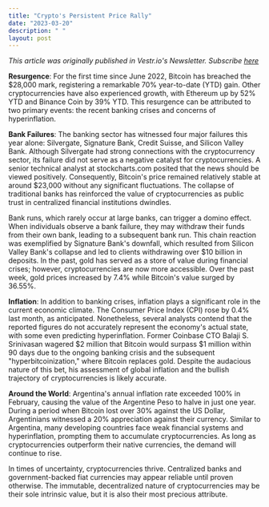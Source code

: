 ```yaml
---
title: "Crypto's Persistent Price Rally"
date: "2023-03-20"
description: " "
layout: post
---
```


<i>This article was originally published in Vestr.io's Newsletter. Subscribe <a href="https://www.vestr.io/" target="_blank">here</a></i>

<b>Resurgence</b>: For the first time since June 2022, Bitcoin has breached the $28,000 mark, registering a remarkable 70% year-to-date (YTD) gain. Other cryptocurrencies have also experienced growth, with Ethereum up by 52% YTD and Binance Coin by 39% YTD. This resurgence can be attributed to two primary events: the recent banking crises and concerns of hyperinflation.

<b>Bank Failures</b>: The banking sector has witnessed four major failures this year alone: Silvergate, Signature Bank, Credit Suisse, and Silicon Valley Bank. Although Silvergate had strong connections with the cryptocurrency sector, its failure did not serve as a negative catalyst for cryptocurrencies. A senior technical analyst at stockcharts.com posited that the news should be viewed positively. Consequently, Bitcoin's price remained relatively stable at around $23,000 without any significant fluctuations. The collapse of traditional banks has reinforced the value of cryptocurrencies as public trust in centralized financial institutions dwindles.

Bank runs, which rarely occur at large banks, can trigger a domino effect. When individuals observe a bank failure, they may withdraw their funds from their own bank, leading to a subsequent bank run. This chain reaction was exemplified by Signature Bank's downfall, which resulted from Silicon Valley Bank's collapse and led to clients withdrawing over $10 billion in deposits. In the past, gold has served as a store of value during financial crises; however, cryptocurrencies are now more accessible. Over the past week, gold prices increased by 7.4% while Bitcoin's value surged by 36.55%.

<b>Inflation</b>: In addition to banking crises, inflation plays a significant role in the current economic climate. The Consumer Price Index (CPI) rose by 0.4% last month, as anticipated. Nonetheless, several analysts contend that the reported figures do not accurately represent the economy's actual state, with some even predicting hyperinflation. Former Coinbase CTO Balaji S. Srinivasan wagered $2 million that Bitcoin would surpass $1 million within 90 days due to the ongoing banking crisis and the subsequent "hyperbitcoinization," where Bitcoin replaces gold. Despite the audacious nature of this bet, his assessment of global inflation and the bullish trajectory of cryptocurrencies is likely accurate.

<b>Around the World</b>: Argentina's annual inflation rate exceeded 100% in February, causing the value of the Argentine Peso to halve in just one year. During a period when Bitcoin lost over 30% against the US Dollar, Argentinians witnessed a 20% appreciation against their currency. Similar to Argentina, many developing countries face weak financial systems and hyperinflation, prompting them to accumulate cryptocurrencies. As long as cryptocurrencies outperform their native currencies, the demand will continue to rise.

In times of uncertainty, cryptocurrencies thrive. Centralized banks and government-backed fiat currencies may appear reliable until proven otherwise. The immutable, decentralized nature of cryptocurrencies may be their sole intrinsic value, but it is also their most precious attribute.
